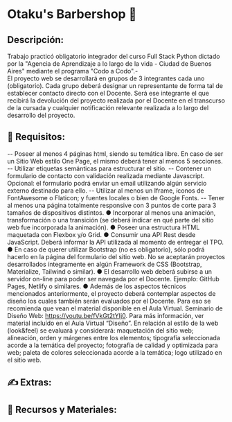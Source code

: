 # Otaku's Barbershop 🧔

## Descripción:
Trabajo practicó obligatorio integrador del curso Full Stack Python dictado por la "Agencia de Aprendizaje a lo largo de la vida - Ciudad de Buenos Aires" mediante el programa "Codo a Codo".-<br>
El proyecto web se desarrollará en grupos de 3 integrantes cada uno (obligatorio). Cada grupo deberá designar un representante de forma tal de establecer contacto directo con el Docente. Será ese integrante el que recibirá la devolución del proyecto realizada por el Docente en el transcurso de la cursada y cualquier notificación relevante realizada a lo largo del desarrollo del proyecto.


## 📄 Requisitos:
  -- Poseer al menos 4 páginas html, siendo su temática libre. En caso de ser un Sitio Web estilo One Page, el mismo deberá tener al menos 5 secciones.
  -- Utilizar etiquetas semánticas para estructurar el sitio.
  -- Contener un formulario de contacto con validación realizada mediante Javascript. Opcional: el formulario podrá enviar un email utilizando algún servicio externo
    destinado para ello.
  -- Utilizar al menos un Iframe, íconos de FontAwesome o Flaticon; y fuentes locales o bien de Google Fonts.
  -- Tener al menos una página totalmente responsive con 3 puntos de corte para 3 tamaños de dispositivos distintos.
● Incorporar al menos una animación, transformación o una transición (se deberá
indicar en qué parte del sitio web fue incorporada la animación).
● Poseer una estructura HTML maquetada con Flexbox y/o Grid.
● Consumir una API Rest desde JavaScript. Deberá informar la API utilizada al
momento de entregar el TPO.
● En caso de querer utilizar Bootstrap (no es obligatorio), sólo podrá hacerlo en la
página del formulario del sitio web. No se aceptarán proyectos desarrollados
íntegramente en algún Framework de CSS (Bootstrap, Materialize, Tailwind o
similar).
● El desarrollo web deberá subirse a un servidor on-line para poder ser navegada por
el Docente. Ejemplo: GitHub Pages, Netlify o similares.
● Además de los aspectos técnicos mencionados anteriormente, el proyecto deberá
contemplar aspectos de diseño los cuales también serán evaluados por el Docente.
Para eso se recomienda que vean el material disponible en el Aula Virtual.
Seminario de Diseño Web: https://youtu.be/fVkGt2tYIj0. Para más información, ver
material incluído en el Aula Virtual “Diseño”. En relación al estilo de la web
(look&feel) se evaluará y considerará: maquetación del sitio web; alineación, orden
y márgenes entre los elementos; tipografía seleccionada acorde a la temática del
proyecto; fotografía de calidad y optimizada para web; paleta de colores
seleccionada acorde a la temática; logo utilizado en el sitio web.

## ✍️ Extras:

## 🔋 Recursos y Materiales:
